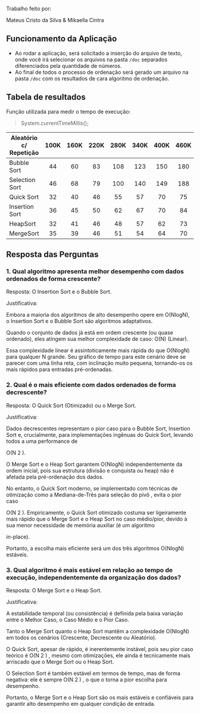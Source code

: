 Trabalho feito por:

Mateus Cristo da Silva & Mikaella Cintra

## **Funcionamento da Aplicação**

- Ao rodar a aplicação, será solicitado a inserção do arquivo de texto, onde você irá selecionar os arquivos na pasta `/doc` separados diferenciados pela quantidade de números. 
- Ao final de todos o processo de ordenação será gerado um arquivo na pasta `/doc` com os resultados de cara algoritmo de ordenação.

## **Tabela de resultados**
Função utilizada para medir o tempo de execução:

> System.currentTimeMillis();

| Aleatório c/ Repetição  | 100K | 160K | 220K | 280K | 340K | 400K | 460K | 520K | 580K | 640K | 700K |
| ----------------------- |:----:|:----:|:----:|:----:|:----:|:----:|:----:|:----:|:----:|:----:|:----:|
| Bubble Sort             | 44   | 60   | 83   | 108  | 123  | 150  | 180  | 227  | 320  | 344  | 351  |
| Selection Sort          | 46   | 68   | 79   | 100  | 140  | 149  | 188  | 212  | 320  | 300  | 365  |
| Quick Sort              | 32   | 40   | 46   | 55   | 57   | 70   | 75   | 88   | 101  | 114  | 125  |
| Insertion Sort          | 36   | 45   | 50   | 62   | 67   | 70   | 84   | 96   | 123  | 143  | 145  |
| HeapSort                | 32   | 41   | 46   | 48   | 57   | 62   | 73   | 84   | 93   | 118  | 121  |
| MergeSort               | 35   | 39   | 46   | 51   | 54   | 64   | 70   | 91   | 104  | 115  | 135  |

## Resposta das Perguntas

### **1. Qual algoritmo apresenta melhor desempenho com dados ordenados de forma crescente?**
Resposta: O Insertion Sort e o Bubble Sort.

Justificativa:

Embora a maioria dos algoritmos de alto desempenho opere em O(NlogN), o Insertion Sort e o Bubble Sort são algoritmos adaptativos.   

Quando o conjunto de dados já está em ordem crescente (ou quase ordenado), eles atingem sua melhor complexidade de caso: O(N) (Linear).   

Essa complexidade linear é assintoticamente mais rápida do que O(NlogN) para qualquer N grande. Seu gráfico de tempo para este cenário deve se parecer com uma linha reta, com inclinação muito pequena, tornando-os os mais rápidos para entradas pré-ordenadas.

### **2. Qual é o mais eficiente com dados ordenados de forma decrescente?**
Resposta: O Quick Sort (Otimizado) ou o Merge Sort.

Justificativa:

Dados decrescentes representam o pior caso para o Bubble Sort, Insertion Sort  e, crucialmente, para implementações ingênuas do Quick Sort, levando todos a uma performance de    

O(N 
2
 ).   

O Merge Sort e o Heap Sort garantem O(NlogN) independentemente da ordem inicial, pois sua estrutura (divisão e conquista ou heap) não é afetada pela pré-ordenação dos dados.   

No entanto, o Quick Sort moderno, se implementado com técnicas de otimização como a Mediana-de-Três para seleção do pivô , evita o pior caso    

O(N 
2
 ). Empiricamente, o Quick Sort otimizado costuma ser ligeiramente mais rápido que o Merge Sort e o Heap Sort no caso médio/pior, devido à sua menor necessidade de memória auxiliar (é um algoritmo    

in-place).   

Portanto, a escolha mais eficiente será um dos três algoritmos O(NlogN) estáveis.

### **3. Qual algoritmo é mais estável em relação ao tempo de execução, independentemente da organização dos dados?**
Resposta: O Merge Sort e o Heap Sort.

Justificativa:

A estabilidade temporal (ou consistência) é definida pela baixa variação entre o Melhor Caso, o Caso Médio e o Pior Caso.

Tanto o Merge Sort quanto o Heap Sort mantêm a complexidade O(NlogN) em todos os cenários (Crescente, Decrescente ou Aleatório).   

O Quick Sort, apesar de rápido, é inerentemente instável, pois seu pior caso teórico é O(N 
2
 ) , mesmo com otimizações, ele ainda é tecnicamente mais arriscado que o Merge Sort ou o Heap Sort.   

O Selection Sort é também estável em termos de tempo, mas de forma negativa: ele é sempre O(N 
2
 ) , o que o torna a pior escolha para desempenho.   

Portanto, o Merge Sort e o Heap Sort são os mais estáveis e confiáveis para garantir alto desempenho em qualquer condição de entrada.





